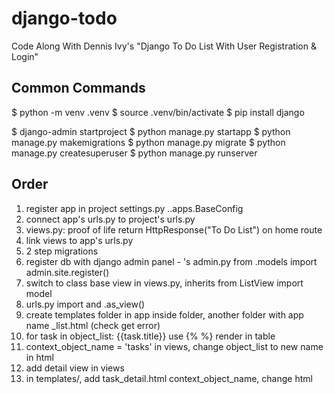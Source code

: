 # django-todo

Code Along With Dennis Ivy's "Django To Do List With User Registration &amp; Login"

## Common Commands

$ python -m venv .venv
$ source .venv/bin/activate
$ pip install django

$ django-admin startproject <project name>
$ python manage.py startapp <app name>
$ python manage.py makemigrations
$ python manage.py migrate
$ python manage.py createsuperuser
$ python manage.py runserver

## Order

1. register app in project settings.py <name>..apps.BaseConfig
2. connect app's urls.py to project's urls.py
3. views.py: proof of life return HttpResponse("To Do List") on home route
4. link views to app's urls.py
5. 2 step migrations
6. register db with django admin panel - <app name>'s admin.py
from .models import <Model>
admin.site.register(<Model>)
7. switch to class base view in views.py, inherits from ListView
import model
8. urls.py import and <Model>.as_view()
9. create templates folder in app
inside folder, another folder with app name
<model name>_list.html (check get error)
10. for task in object_list: 
    {{task.title}}
use {% %}
render in table
11. context_object_name = 'tasks' in views, change object_list to new name in html
12. add detail view in views
13. in templates/<app>, add task_detail.html
context_object_name, change html